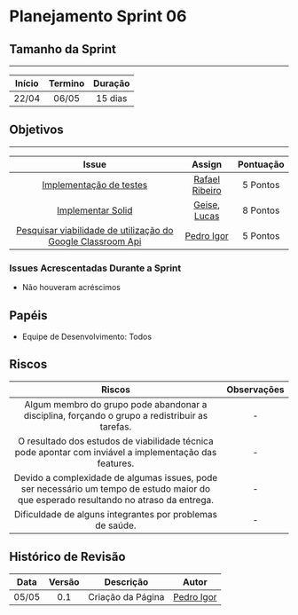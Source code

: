 # Planejamento Sprint 06

## Tamanho da Sprint

---

Início | Termino | Duração |
:-----:|:-------:|:-------:| 
22/04  |06/05    |15 dias |

## Objetivos

---

Issue | Assign | Pontuação |
:----:|:------:|:---------:|
[Implementação de testes](colocar_link) | [Rafael Ribeiro](https://github.com/rafaelflarrn) | 5 Pontos |
[Implementar Solid](colocar_link) | [Geise](https://github.com/GeiseSaunier), [Lucas](https://github.com/LGomees) | 8 Pontos |
[Pesquisar viabilidade de utilização do Google Classroom Api](https://github.com/GCES-Escola-em-Casa-2020-2/wiki/issues/18) | [Pedro Igor](https://github.com/pedroeagle) | 5 Pontos |


### Issues Acrescentadas Durante a Sprint

- Não houveram acréscimos

## Papéis

- Equipe de Desenvolvimento: Todos

## Riscos

Riscos | Observações  |
:-----:|:------------:|
Algum membro do grupo pode abandonar a disciplina, forçando o grupo a redistribuir as tarefas. | - |
O resultado dos estudos de viabilidade técnica pode apontar com inviável a implementação das features. | - |
Devido a complexidade de algumas issues, pode ser necessário um tempo de estudo maior do que esperado resultando no atraso da entrega. | - |
Dificuldade de alguns integrantes por problemas de saúde. |-|


## Histórico de Revisão

Data | Versão | Descrição | Autor |
:---:|:------:|-----------|-------|
05/05|0.1 | Criação da Página | [Pedro Igor](https://github.com/pedroeagle)  |

